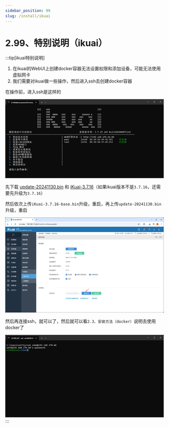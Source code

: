 ```yaml
---
sidebar_position: 99
slug: /install/ikuai
---
```


# 2.99、特别说明（ikuai）

:::tip[ikuai特别说明]

1. 在ikuai的WebUI上创建docker容器无法设置权限和添加设备，可能无法使用虚拟网卡
2. 我们需要对ikuai做一些操作，然后进入ssh去创建docker容器

在操作前，进入ssh是这样的

![](./img/ikuai-ssh1.jpg)

先下载 <a href="/update-20241130.bin" target="_blank">update-20241130.bin</a> 和 <a href="https://www.ikuaios.com:555/i/%E5%8E%86%E5%8F%B2%E5%9B%BA%E4%BB%B6" target="_blank">iKuai-3.7.16</a>（如果ikuai版本不是`3.7.16`，还需要先升级为`3.7.16`）

然后依次上传`iKuai-3.7.16-base.bin`升级，重启，再上传`update-20241130.bin`升级，重启

![](./img/ikuai.jpg)


然后再连接ssh，就可以了，然后就可以看`2.3、安装方法（docker）`说明去使用docker了

![](./img/ikuai-ssh2.jpg)
:::

